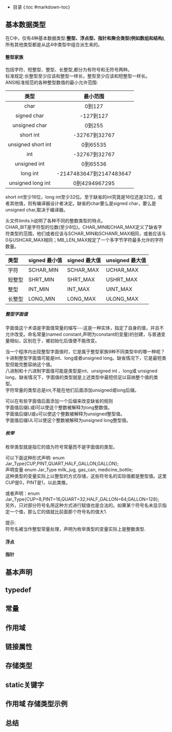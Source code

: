 - 目录
{:toc #markdown-toc}	


## 基本数据类型
在C中，仅有4种基本数据类型:**整型、浮点型、指针和聚合类型(例如数组和结构)**,所有其他类型都是从这4中类型中组合派生来的。
#### 整型家族
包括字符、短整型、整型、长整型,都分为有符号和无符号两种。    
标准规定:长整型至少应该和整型一样长，整型至少应该和短整型一样长。     
ANSI标准规范的各种整型数值的最小允许范围:       

| 类型              | 最小范围                 | 
| :----------------:| :-----------------------:|
| char              | 0到127                   |
| signed char       | -127到127                |
| unsigned char     | 0到255                   |
| short int         | -32767到32767            |
| unsigned short int| 0到65535                 |
| int               | -32767到32767            |
| unsigned int      | 0到65536                 |
| long int          | -2147483647到2147483647  |
| unsigned long int | 0到4294967295            |

short int至少16位，long int至少32位。至于缺省的int究竟是16位还是32位，或者其他值，则有编译器设计者决定。缺省的char要么是signed char，要么是unsigned char,取决于编译器。 

头文件limits.h说明了各种不同的整数类型的特点。  
CHAR_BIT是字符型的位数(至少8位)。CHAR_MIN和CHAR_MAX定义了缺省字符类型的范围，他们或者应该与SCHAR_MIN和SCHANR_MAX相同，或者应该与0与USHCAR_MAX相同；MB_LEN_MAX规定了一个多字节字符最多允许的字符数量。

|类型 |	signed 最小值 |	signed 最大值|	unsigned 最大值|
|:---- |:------------ |:------------ |:------------ |
|字符	|SCHAR_MIN|SCHAR_MAX|UCHAR_MAX|
|短整型	|SHRT_MIN|SHRT_MAX|USHRT_MAX|		
|整型	|INT_MIN|INT_MAX|UINT_MAX|
|长整型 |LONG_MIN|LONG_MAX|ULONG_MAX|

##### 整型字面值
字面值这个术语是字面值常量的缩写---这是一种实体，指定了自身的值，并且不允许改变。命名常量(named constant,声明为constant的变量)的创建，与普通变量相似，区别在于，被初始化后值便不能改变。

当一个程序内出现整型字面值时，它是属于整型家族9种不同类型中的哪一种呢？    
十进制整型字面值可能是int、long或者unsigned long。缺省情况下，它是最短类型但能完整容纳这个值。    
八进制和十六进制字面值可能是类型是int、unsigned int 、long或 unsigned long，缺省情况下，字面值的类型就是上述类型中最短但足以容纳整个值的类型。    
字符常量的类型总是int,不能在他们后面添加unsigned或long后缀。    

可以在有些字面值后面添加一个后缀来改变缺省的规则    
字面值后缀L或l可以使这个整数被解释为long整数值。        
字面值后缀U或u可以使这个整数被解释为unsigned整型值。    
字面值后缀UL可以使这个整数被解释为unsigned long整型值。    



##### 枚举
枚举类型就是指它的值为符号常量而不是字面值的类型。

可以下面这种形式声明:
enum Jar_Type{CUP,PINT,QUART,HALF_GALLON,GALLON};     
声明变量 enum Jar_Type milk_jug, gas_can, medicine_bottle;     
这种类型的变量实际上以整型的方式存储，这些符号名的实际值都是整型值。这里CUP是0，PINT是1，以此类推。 

或者声明：enum Jar_Type{CUP=8,PINT=16,QUART=32,HALF_GALLON=64,GALLON=128};     
另外，只对部分符号名用这种方式进行赋值也是合法的。如果某个符号名未显示指定一个值，那么它的值就比前面那个符号名的值大1.


提示:    
符号名被当作整型常量处理，声明为枚举类型的变量实际上是整数类型.
#### 浮点

#### 指针


## 基本声明  

## typedef

## 常量

## 作用域

## 链接属性 

## 存储类型

## static关键字

## 作用域 存储类型示例

## 总结




